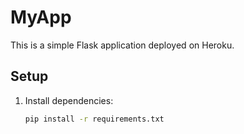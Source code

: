 # MyApp

This is a simple Flask application deployed on Heroku.

## Setup

1. Install dependencies:
   ```sh
   pip install -r requirements.txt
